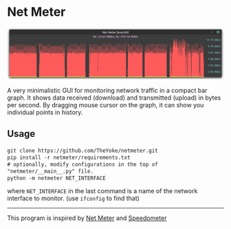 # Net Meter

![screenshot](screenshot.png)

A very minimalistic GUI for monitoring network traffic in a compact bar graph.
It shows data received (download) and transmitted (upload) in bytes per second.
By dragging mouse cursor on the graph, it can show you individual points in history.

## Usage
```
git clone https://github.com/TheYoke/netmeter.git
pip install -r netmeter/requirements.txt
# optionally, modify configurations in the top of "netmeter/__main__.py" file.
python -m netmeter NET_INTERFACE
```
where `NET_INTERFACE` in the last command is a name of the network interface to monitor.
(use `ifconfig` to find that)

---

This program is inspired by [Net Meter](http://www.hootech.com/NetMeter/) and [Speedometer](https://excess.org/speedometer/)
